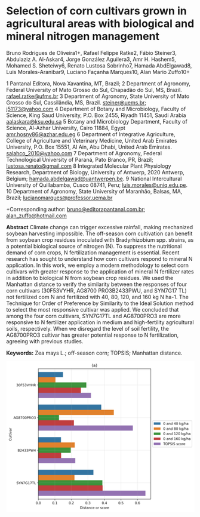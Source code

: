 # Selection of corn cultivars grown in agricultural areas with biological and mineral nitrogen management

Bruno Rodrigues de Oliveira1+, Rafael Felippe Ratke2, Fábio Steiner3, Abdulaziz A. Al-Askar4, Jorge González Aguilera3, Amr H. Hashem5, Mohamed S. Sheteiwy6, Renato Lustosa Sobrinho7, Hamada AbdElgawad8, Luis Morales-Aranibar9, Luciano Façanha Marques10, Alan Mario Zuffo10+

1 Pantanal Editora, Nova Xavantina, MT, Brazil;
2 Department of Agronomy, Federal University of Mato Grosso do Sul, Chapadão do Sul, MS, Brazil. rafael.ratke@ufms.br
3 Department of Agronomy, State University of Mato Grosso do Sul, Cassilândia, MS, Brazil. steiner@uems.br; j51173@yahoo.com
4 Department of Botany and Microbiology, Faculty of Science, King Saud University, P.O. Box 2455, Riyadh 11451, Saudi Arabia aalaskara@ksu.edu.sa
5 Botany and Microbiology Department, Faculty of Science, Al-Azhar University, Cairo 11884, Egypt amr.hosny86@azhar.edu.eg
6 Department of Integrative Agriculture, College of Agriculture and Veterinary Medicine, United Arab Emirates University, P.O. Box 15551, Al Ain, Abu Dhabi, United Arab Emirates. salahco_2010@yahoo.com
7 Department of Agronomy, Federal Technological University of Paraná, Pato Branco, PR, Brazil; lustosa.renato@gmail.com
8 Integrated Molecular Plant Physiology Research, Department of Biology, University of Antwerp, 2020 Antwerp, Belgium; hamada.abdelgawad@uantwerpen.be.
9 National Intercultural University of Quillabamba, Cusco 08741, Peru; luis.morales@uniq.edu.pe.
10 Department of Agronomy, State University of Maranhão, Balsas, MA, Brazil; lucianomarques@professor.uema.br

+Corresponding author: bruno@editorapantanal.com.br; alan_zuffo@hotmail.com

**Abstract**
Climate change can trigger excessive rainfall, making mechanized soybean harvesting impossible. The off-season corn cultivation can benefit from soybean crop residues inoculated with Bradyrhizobium spp. strains, as a potential biological source of nitrogen (N). To suppress the nutritional demand of corn crops, N fertilization management is essential. Recent research has sought to understand how corn cultivars respond to mineral N application. In this work, we employ a modern methodology to select corn cultivars with greater response to the application of mineral N fertilizer rates in addition to biological N from soybean crop residues. We used the Manhattan distance to verify the similarity between the responses of four corn cultivars (30F53VYHR, AG8700 PRO3B2433PWU, and SYN7G17 TL) not fertilized com N and fertilized with 40, 80, 120, and 160 kg N ha-1. The Technique for Order of Preference by Similarity to the Ideal Solution method to select the most responsive cultivar was applied. We concluded that among the four corn cultivars, SYN7G17TL and AG8700PRO3 are more responsive to N fertilizer application in medium and high-fertility agricultural soils, respectively. When we disregard the level of soil fertility, the AG8700PRO3 cultivar has greater potential response to N fertilization, agreeing with previous studies.

**Keywords:** Zea mays L.; off-season corn; TOPSIS; Manhattan distance.

<img src="example.png">

